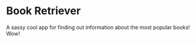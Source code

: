 # Book Retriever

A sassy cool app for finding out information about the most popular books! Wow!


